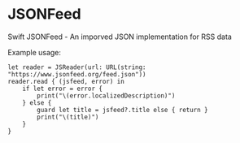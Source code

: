 # JSONFeed

Swift JSONFeed - An imporved JSON implementation for RSS data  

Example usage:
```
let reader = JSReader(url: URL(string: "https://www.jsonfeed.org/feed.json"))
reader.read { (jsfeed, error) in
    if let error = error {
        print("\(error.localizedDescription)")
    } else {
        guard let title = jsfeed?.title else { return }
        print("\(title)")
    }
}
```
